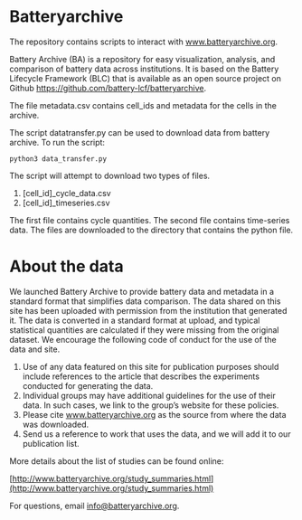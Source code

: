 # Batteryarchive
The repository contains scripts to interact with www.batteryarchive.org.

Battery Archive (BA) is a repository for easy visualization, analysis, and comparison of battery data across institutions. It is based on the Battery Lifecycle Framework (BLC) that is available as an open source project on Github https://github.com/battery-lcf/batteryarchive.

The file metadata.csv contains cell_ids and metadata for the cells in the archive.

The script datatransfer.py can be used to download data from battery archive. To run the script:

`python3 data_transfer.py`

The script will attempt to download two types of files.

1. [cell_id]_cycle_data.csv
2. [cell_id]_timeseries.csv

The first file contains cycle quantities. The second file contains time-series data. The files are downloaded to the directory that contains the python file.

# About the data

We launched Battery Archive to provide battery data and metadata in a standard format that simplifies data comparison. The data shared on this site has been uploaded with permission from the institution that generated it. The data is converted in a standard format at upload, and typical statistical quantities are calculated if they were missing from the original dataset. We encourage the following code of conduct for the use of the data and site.

1. Use of any data featured on this site for publication purposes should include references to the article that describes the experiments conducted for generating the data.
2. Individual groups may have additional guidelines for the use of their data. In such cases, we link to the group’s website for these policies.
3. Please cite www.batteryarchive.org as the source from where the data was downloaded.
4. Send us a reference to work that uses the data, and we will add it to our publication list.

More details about the list of studies can be found online:

[http://www.batteryarchive.org/study_summaries.html](http://www.batteryarchive.org/study_summaries.html)



For questions, email info@batteryarchive.org.
